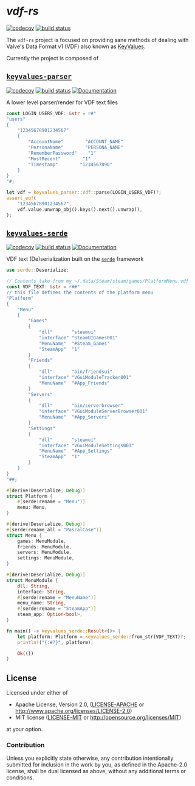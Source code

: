 # _vdf-rs_

[![codecov](https://codecov.io/gh/CosmicHorrorDev/vdf-rs/branch/main/graph/badge.svg?token=L2FUD0098X)](https://codecov.io/gh/CosmicHorrorDev/vdf-rs)
[![build status](https://img.shields.io/github/actions/workflow/status/CosmicHorrorDev/vdf-rs/basic.yml?branch=main)](https://github.com/CosmicHorrorDev/vdf-rs/actions)

The `vdf-rs` project is focused on providing sane methods of dealing with
Valve's Data Format v1 (VDF) also known as
[KeyValues](https://developer.valvesoftware.com/wiki/KeyValues).

Currently the project is composed of

## [`keyvalues-parser`](keyvalues-parser)

[![codecov](https://codecov.io/gh/CosmicHorrorDev/vdf-rs/branch/main/graph/badge.svg?token=L2FUD0098X)](https://codecov.io/gh/CosmicHorrorDev/vdf-rs)
[![build status](https://img.shields.io/github/actions/workflow/status/CosmicHorrorDev/vdf-rs/basic.yml?branch=main)](https://github.com/CosmicHorrorDev/vdf-rs/actions)
[![Documentation](https://img.shields.io/docsrs/keyvalues-parser/latest)](https://docs.rs/keyvalues-parser/latest/keyvalues_parser/)

A lower level parser/render for VDF text files

```rust
const LOGIN_USERS_VDF: &str = r#"
"users"
{
    "12345678901234567"
    {
        "AccountName"        "ACCOUNT_NAME"
        "PersonaName"        "PERSONA_NAME"
        "RememberPassword"    "1"
        "MostRecent"        "1"
        "Timestamp"        "1234567890"
    }
}
"#;

let vdf = keyvalues_parser::Vdf::parse(LOGIN_USERS_VDF)?;
assert_eq!(
    "12345678901234567",
    vdf.value.unwrap_obj().keys().next().unwrap(),
);
```

## [`keyvalues-serde`](keyvalues-serde) 

[![codecov](https://codecov.io/gh/CosmicHorrorDev/vdf-rs/branch/main/graph/badge.svg?token=L2FUD0098X)](https://codecov.io/gh/CosmicHorrorDev/vdf-rs)
[![build status](https://img.shields.io/github/actions/workflow/status/CosmicHorrorDev/vdf-rs/basic.yml?branch=main)](https://github.com/CosmicHorrorDev/vdf-rs/actions)
[![Documentation](https://img.shields.io/docsrs/keyvalues-serde/latest)](https://docs.rs/keyvalues-serde/latest/keyvalues_serde/)

VDF text (De)serialization built on the [`serde`](https://serde.rs) framework

```rust
use serde::Deserialize;

// Contents take from my ~/.data/Steam/steam/games/PlatformMenu.vdf
const VDF_TEXT: &str = r##"
// this file defines the contents of the platform menu
"Platform"
{
    "Menu"
    {
        "Games"
        {
            "dll"       "steamui"
            "interface" "SteamUIGames001"
            "MenuName"  "#Steam_Games"
            "SteamApp"  "1"
        }
        "Friends"
        {
            "dll"       "bin/friendsui"
            "interface" "VGuiModuleTracker001"
            "MenuName"  "#App_Friends"
        }
        "Servers"
        {
            "dll"       "bin/serverbrowser"
            "interface" "VGuiModuleServerBrowser001"
            "MenuName"  "#App_Servers"
        }
        "Settings"
        {
            "dll"       "steamui"
            "interface" "VGuiModuleSettings001"
            "MenuName"  "#App_Settings"
            "SteamApp"  "1"
        }
    }
}
"##;

#[derive(Deserialize, Debug)]
struct Platform {
    #[serde(rename = "Menu")]
    menu: Menu,
}

#[derive(Deserialize, Debug)]
#[serde(rename_all = "PascalCase")]
struct Menu {
    games: MenuModule,
    friends: MenuModule,
    servers: MenuModule,
    settings: MenuModule,
}

#[derive(Deserialize, Debug)]
struct MenuModule {
    dll: String,
    interface: String,
    #[serde(rename = "MenuName")]
    menu_name: String,
    #[serde(rename = "SteamApp")]
    steam_app: Option<bool>,
}

fn main() -> keyvalues_serde::Result<()> {
    let platform: Platform = keyvalues_serde::from_str(VDF_TEXT)?;
    println!("{:#?}", platform);

    Ok(())
}
```

## License

Licensed under either of

 - Apache License, Version 2.0, ([LICENSE-APACHE](LICENSE-APACHE) or http://www.apache.org/licenses/LICENSE-2.0)
 - MIT license ([LICENSE-MIT](LICENSE-MIT) or http://opensource.org/licenses/MIT)

at your option.

### Contribution

Unless you explicitly state otherwise, any contribution intentionally submitted
for inclusion in the work by you, as defined in the Apache-2.0 license, shall
be dual licensed as above, without any additional terms or conditions.
